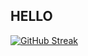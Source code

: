 ## HELLO

[![GitHub Streak](https://streak-stats.demolab.com?user=noooobdev&theme=one-dark-pro&border_radius=15&date_format=M%20j%5B%2C%20Y%5D&card_width=500)](https://git.io/streak-stats)
